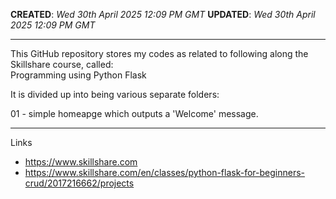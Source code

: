 **CREATED**: *Wed 30th April 2025 12:09 PM GMT*
**UPDATED**: *Wed 30th April 2025 12:09 PM GMT*

-----

This GitHub repository stores my codes as related to following along the Skillshare course, called:  
Programming using Python Flask

It is divided up into being various separate folders:

01 - simple homeapge which outputs a 'Welcome' message. 

-----

Links

- https://www.skillshare.com  
- https://www.skillshare.com/en/classes/python-flask-for-beginners-crud/2017216662/projects

  
